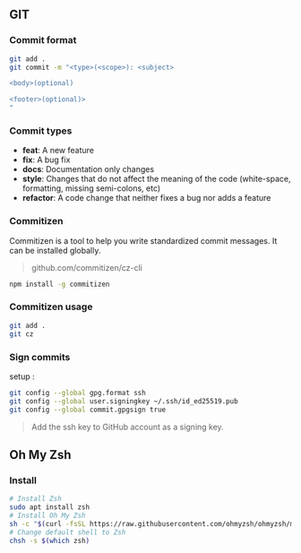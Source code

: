 ## GIT

### Commit format

```bash
git add .
git commit -m "<type>(<scope>): <subject>

<body>(optional)

<footer>(optional)>
"
```

### Commit types

- **feat**: A new feature
- **fix**: A bug fix
- **docs**: Documentation only changes
- **style**: Changes that do not affect the meaning of the code (white-space, formatting, missing semi-colons, etc)
- **refactor**: A code change that neither fixes a bug nor adds a feature

### Commitizen

Commitizen is a tool to help you write standardized commit messages. It can be installed globally.

> github.com/commitizen/cz-cli

```bash
npm install -g commitizen
```

### Commitizen usage

```bash
git add .
git cz
```

### Sign commits

setup :

```bash
git config --global gpg.format ssh
git config --global user.signingkey ~/.ssh/id_ed25519.pub
git config --global commit.gpgsign true
```

> Add the ssh key to GitHub account as a signing key.

## Oh My Zsh

### Install

```bash
# Install Zsh
sudo apt install zsh
# Install Oh My Zsh
sh -c "$(curl -fsSL https://raw.githubusercontent.com/ohmyzsh/ohmyzsh/master/tools/install.sh)"
# Change default shell to Zsh
chsh -s $(which zsh)
```
